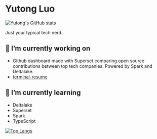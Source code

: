 # Yutong Luo

[![Yutong's GitHub stats](https://github-readme-stats.vercel.app/api?username=yutongluo&show_icons=true&theme=radical)](https://github.com/anuraghazra/github-readme-stats)

Just your typical tech nerd.

## 🔭 I’m currently working on 
- Github dashboard made with Superset comparing open source contributions between top tech companies. Powered by Spark and Deltalake.
- [terminal-resume](https://github.com/yutongluo/terminal-resume)
## 🌱 I’m currently learning 
- Deltalake
- Superset
- Spark
- TypeScript

[![Top Langs](https://github-readme-stats.vercel.app/api/top-langs/?username=yutongluo&show_icons=true&theme=radical)](https://github.com/anuraghazra/github-readme-stats)


